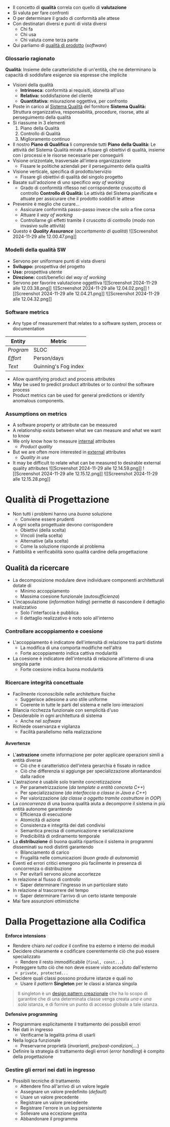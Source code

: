 - Il concetto di **qualità** correla con quello di **valutazione**
- Si valuta per fare confronti
- O per determinare il grado di conformità alle attese
- Con destinatari diversi e punti di vista diversi
	- Chi fa
	- Chi usa
	- Chi valuta come terza parte
- Qui parliamo di <u>qualità di prodotto</u> (*software*)
### Glossario ragionato
**Qualità**: Insieme delle caratteristiche di un'entità, che ne determinano la capacità di soddisfare esigenze sia espresse che implicite
- Visioni della qualità
	- **Intrinseca:** conformità ai requisiti, idoneità all'uso
	- **Relativa:** soddisfazione del cliente
	- **Quantitativa:** misurazione oggettiva, per confronto
- Poste in carico al <u>Sistema Qualità</u> del fornitore
**Sistema Qualità:** Struttura organizzativa, responsabilità, procedure, risorse, atte al perseguimento della qualità
- Si riassume in 3 elementi
	1. Piano della Qualità
	2. Controllo di Qualità
	3. Miglioramento continuo
- Il nostro **Piano di Qualifica** li comprende tutti
**Piano della Qualità:** Le attività del Sistema Qualità mirate a fissare gli obiettivi di qualità, insieme con i processi e le risorse necessarie per conseguirli
- Visione orizzontale, trasversale all'intera organizzazione
	- Fissare le politiche aziendali per il perseguimento della qualità
- Visione verticale, specifica di prodotto/servizio
	- Fissare gli obiettivi di qualità del singolo progetto
- Basate sull'adozione di uno specifico *way of working*
	- Grado di conformità riflesso nel corrispondente cruscotto di controllo
**Controllo di Qualità:** Le attività del Sistema pianificate e attuate per assicurare che il prodotto soddisfi le attese
- Prevenire è meglio che curare...
	- Assicurare conformità passo-passo invece che solo a fine corsa
	- Attuare il *way of working*
	- Controllarne gli effetti tramite il cruscotto di controllo (modo non invasivo sulle attività)
- Questo è **_Quality Assurance_** (*accertamento di qualità*)
![[Screenshot 2024-11-29 alle 12.00.47.png]]
### Modelli della qualità SW
- Servono per uniformare punti di vista diversi
- **Sviluppo:** prospettiva del progetto
- **Uso:** prospettiva utente
- **Direzione:** costi/benefici del *way of working*
- Servono per favorire valutazione oggettiva
![[Screenshot 2024-11-29 alle 12.03.38.png]]
![[Screenshot 2024-11-29 alle 12.04.02.png]]
![[Screenshot 2024-11-29 alle 12.04.21.png]]
![[Screenshot 2024-11-29 alle 12.04.32.png]]
### Software metrics
- Any type of measurement that relates to a software system, process or documentation

| **Entity** | **Metric**           |
| ---------- | -------------------- |
| *Program*  | SLOC                 |
| *Effort*   | Person/days          |
| *Text*     | Guinning's Fog index |
- Allow quantifying  product and process attributes
- May be used to predict product attributes or to control the software process
- Product metrics can be used for general predictions or identify anomalous components.
### Assumptions on metrics
- A software property or attribute can be measured
- A relationship exists between what we can measure and what we want to know
- We only know how to measure <u>internal</u> attributes
	- *Product quality*
- But we are often more interested in <u>external</u> attributes
	- *Quality in use*
- It may be difficult to relate what can be measured to desirable external quality attributes
![[Screenshot 2024-11-29 alle 12.14.59.png]]
![[Screenshot 2024-11-29 alle 12.15.12.png]]
![[Screenshot 2024-11-29 alle 12.15.28.png]]
# Qualità di Progettazione
- Non tutti i problemi hanno una *buona* soluzione
	- Conviene essere prudenti
- A ogni scelta progettuale devono corrispondere
	- Obiettivi (della scelta)
	- Vincoli (nella scelta)
	- Alternative (alla scelta)
	- Come la soluzione risponde al problema
- Fattibilità e verificabilità sono qualità cardine della progettazione
## Qualità da ricercare
- La decomposizione modulare deve individuare componenti architetturali dotate di
	- Minimo accoppiamento
	- Massima coesione funzionale (*autosufficienza*)
- L'incapsulazione (*information hiding*) permette di nascondere il dettaglio realizzativo
	- Solo l'interfaccia è pubblica
	- Il dettaglio realizzativo è noto solo all'interno
### Controllare accoppiamento e coesione
- L'accoppiamento è indicatore dell'intensità di relazione tra parti distinte
	- La modifica di una comporta modifiche nell'altra
	- Forte accoppiamento indica cattiva modularità
- La coesione è indicatore dell'intensità di relazione all'interno di una singola parte
	- Forte coesione indica buona modularità
### Ricercare integrità concettuale
- Facilmente riconoscibile nelle architetture fisiche
	- Suggerisce adesione a uno stile uniforme
	- Coerente in tutte le parti del sistema e nelle loro interazioni
- Bilancia ricchezza funzionale con semplicità d'uso
- Desiderabile in ogni architettura di sistema
	- Anche nel *software*
- Richiede osservanza e vigilanza
	- Facilità parallelismo nella realizzazione
#### Avvertenze
- L'**astrazione** omette informazione per poter applicare operazioni simili a entità diverse
	- Ciò che è caratteristico dell'intera gerarchia è fissato in radice
	- Ciò che differenzia si aggiunge per specializzazione allontanandosi dalla radice
- L'astrazione è usabile solo tramite concretizzazione
	- Per parametrizzazione (*da template a entità concreta C++*)
	- Per specializzazione (*da interfaccia a classe in Java e C++*)
	- Per valorizzazione (*da classe a oggetto tramite costruttore in OOP*)
- La *concorrenza* di una buona qualità aiuta a decomporre il sistema in più entità autonome garantendo
	- Efficienza di esecuzione
	- Atomicità di azione
	- Consistenza e integrità dei dati condivisi
	- Semantica precisa di comunicazione e serializzazione
	- Predicibilità di ordinamento temporale
- La **distribuzione** di buona qualità ripartisce il sistema in programmi disseminati su nodi distinti garantendo
	- Bilanciamento di carico
	- Frugalità nelle comunicazioni (*buon grado di autonomia*)
- Eventi ed errori critici emergono più facilmente in presenza di concorrenza o distribuzione
	- Per evitarli servono alcune accortezze
- In relazione al flusso di controllo
	- Saper determinare l'ingresso in un particolare stato
- In relazione al trascorrere del tempo
	- Saper determinare l'arrivo di un certo istante temporale
- Mai fare assunzioni ottimistiche
# Dalla Progettazione alla Codifica
**Enforce intensions**
- Rendere chiaro *nel codice* il confine tra esterno e interno dei moduli
- Decidere chiaramente e codificare coerentemente ciò che può essere specializzato
	- Rendere il resto immodificabile (`final, const...`)
- Proteggere tutto ciò che non deve essere visto acceduto dall'esterno
	- `private, protected...`
- Decidere quali classi possono produrre istanze e quali no
	- Usare il *pattern* **Singleton** per le classi a istanza singola

>Il singleton è un [design pattern creazionale](https://it.wikipedia.org/wiki/Design_pattern#Pattern_creazionali "Design pattern") che ha lo scopo di garantire che di una determinata classe venga creata _una e una sola_ istanza, e di fornire un punto di accesso globale a tale istanza.

**Defensive programming**
- Programmare esplicitamente il trattamento dei possibili errori
- Nei dati in ingresso
	- Verificarne la legalità prima di usarli
- Nella logica funzionale
	- Preservarne proprietà (*invarianti, pre/post-condizioni,...*)
- Definire la strategia di trattamento degli errori (*error handling*) è compito della progettazione
### Gestire gli errori nei dati in ingresso
- Possibili tecniche di trattamento
	- Attendere fino all'arrivo di un valore legale
	- Assegnare un valore predefinito (*default*)
	- Usare un valore precedente
	- Registrare un valore precedente
	- Registrare l'errore in un *log* persistente
	- Sollevare una eccezione gestita
	- Abbandonare il programma


